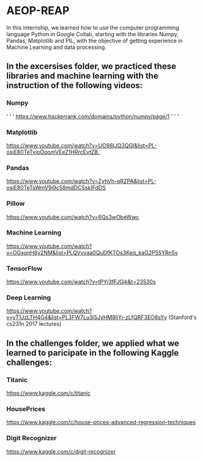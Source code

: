 # AEOP-REAP

In this internship, we learned how to use the computer programming language Python in Google Collab, starting with the libraries Numpy, Pandas, Matplotlib and PIL, with the objective of getting experience in Machine Learning and data processing.

## In the excersises folder, we practiced these libraries and machine learning with the instruction of the following videos:

### Numpy
' ' '
https://www.hackerrank.com/domains/python/numpy/page/1
' ' '
### Matplotlib

https://www.youtube.com/watch?v=UO98lJQ3QGI&list=PL-osiE80TeTvipOqomVEeZ1HRrcEvtZB_

### Pandas

https://www.youtube.com/watch?v=ZyhVh-qRZPA&list=PL-osiE80TeTsWmV9i9c58mdDCSskIFdDS

### Pillow

https://www.youtube.com/watch?v=6Qs3wObeWwc

### Machine Learning

https://www.youtube.com/watch?v=OGxgnH8y2NM&list=PLQVvvaa0QuDfKTOs3Keq_kaG2P55YRn5v

### TensorFlow

https://www.youtube.com/watch?v=tPYj3fFJGjk&t=23530s

### Deep Learning

https://www.youtube.com/watch?v=vT1JzLTH4G4&list=PL3FW7Lu3i5JvHM8ljYj-zLfQRF3EO8sYv (Stanford's cs231n 2017 lectures)


## In the challenges folder, we applied what we learned to paricipate in the following Kaggle challenges:

### Titanic 

https://www.kaggle.com/c/titanic

### HousePrices

https://www.kaggle.com/c/house-prices-advanced-regression-techniques

### Digit Recognizer

https://www.kaggle.com/c/digit-recognizer
